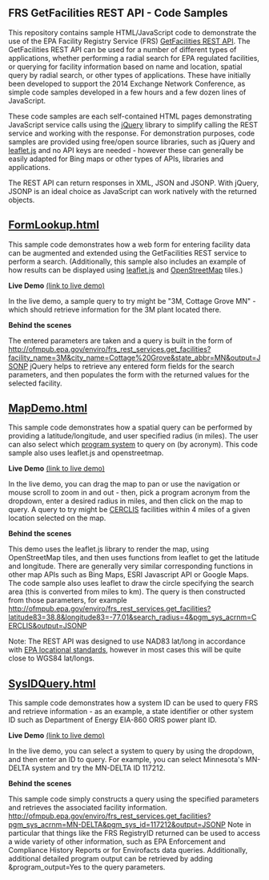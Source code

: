 ##  FRS GetFacilities REST API - Code Samples

This repository contains sample HTML/JavaScript code to demonstrate the use of the EPA Facility Registry Service (FRS) [GetFacilities REST API](http://www.epa.gov/enviro/html/fii/FRS_REST_Services.html).  The GetFacilities REST API can be used for a number of different types of applications, whether performing a radial search for EPA regulated facilities, or querying for facility information based on name and location, spatial query by radial search, or other types of applications.  These have initially been developed to support the 2014 Exchange Network Conference, as simple code samples developed in a few hours and a few dozen lines of JavaScript.

These code samples are each self-contained HTML pages demonstrating JavaScript service calls using the [jQuery](http://jquery.com/) library to simplify calling the REST service and working with the response.  For demonstration purposes, code samples are provided using free/open source libraries, such as jQuery and [leaflet.js](http://leafletjs.com/) and no API keys are needed - however these can generally be easily adapted for Bing maps or other types of APIs, libraries and applications.

The REST API can return responses in XML, JSON and JSONP.  With jQuery, JSONP is an ideal choice as JavaScript can work natively with the returned objects.

## [FormLookup.html](https://github.com/USEPA/FRS-getfacilities-samples/blob/master/FormLookup.html)
This sample code demonstrates how a web form for entering facility data can be augmented and extended using the GetFacilities REST service to perform a search.  (Additionally, this sample also includes an example of how results can be displayed using [leaflet.js](http://leafletjs.com/) and [OpenStreetMap](http://www.openstreetmap.org/) tiles.)

**Live Demo**
[(link to live demo)](http://druidsmith.github.io/demo/FormLookup.html)

In the live demo, a sample query to try might be "3M, Cottage Grove MN" - which should retrieve information for the 3M plant located there.  

**Behind the scenes**

The entered parameters are taken and a query is built in the form of http://ofmpub.epa.gov/enviro/frs_rest_services.get_facilities?facility_name=3M&city_name=Cottage%20Grove&state_abbr=MN&output=JSONP
jQuery helps to retrieve any entered form fields for the search parameters, and then populates the form with the returned values for the selected facility.

## [MapDemo.html](https://github.com/USEPA/FRS-getfacilities-samples/blob/master/MapDemo.html)

This sample code demonstrates how a spatial query can be performed by providing a latitude/longitude, and user specified radius (in miles).  The user can also select which [program system](http://www.epa.gov/enviro/html/fii/data_sources.html) to query on (by acronym).  This code sample also uses leaflet.js and openstreetmap.

**Live Demo**
[(link to live demo)](http://druidsmith.github.io/demo/MapDemo.html)

In the live demo, you can drag the map to pan or use the navigation or mouse scroll to zoom in and out - then, pick a program acronym from the dropdown, enter a desired radius in miles, and then click on the map to query.  A query to try might be [CERCLIS](http://www.epa.gov/enviro/facts/cerclis/index.html) facilities within 4 miles of a given location selected on the map.

**Behind the scenes**

This demo uses the leaflet.js library to render the map, using OpenStreetMap tiles, and then uses functions from leaflet to get the latitude and longitude.  There are generally very similar corresponding functions in other map APIs such as Bing Maps, ESRI Javascript API or Google Maps.  The code sample also uses leaflet to draw the circle specifying the search area (this is converted from miles to km).  The query is then constructed from those parameters, for example http://ofmpub.epa.gov/enviro/frs_rest_services.get_facilities?latitude83=38.8&longitude83=-77.01&search_radius=4&pgm_sys_acrnm=CERCLIS&output=JSONP

Note:  The REST API was designed to use NAD83 lat/long in accordance with [EPA locational standards](http://iaspub.epa.gov/sor_internet/registry/datastds/findadatastandard/epaapproved/latitudelongitude/LatLongStandard_08112006.pdf), however in most cases this will be quite close to WGS84 lat/longs.

## [SysIDQuery.html](https://github.com/USEPA/FRS-getfacilities-samples/blob/master/SysIDQuery.html)

This sample code demonstrates how a system ID can be used to query FRS and retrieve information - as an example, a state identifier or other system ID such as Department of Energy EIA-860 ORIS power plant ID.

**Live Demo**
[(link to live demo)](http://druidsmith.github.io/demo/SysIDQuery.html)

In the live demo, you can select a system to query by using the dropdown, and then enter an ID to query.  For example, you can select Minnesota's MN-DELTA system and try the MN-DELTA ID 117212.

**Behind the scenes**

This sample code simply constructs a query using the specified parameters and retrieves the associated facility information.  
http://ofmpub.epa.gov/enviro/frs_rest_services.get_facilities?pgm_sys_acrnm=MN-DELTA&pgm_sys_id=117212&output=JSONP
Note in particular that things like the FRS RegistryID returned can be used to access a wide variety of other information, such as EPA Enforcement and Compliance History Reports or for Envirofacts data queries.
Additionally, additional detailed program output can be retrieved by adding &program_output=Yes to the query parameters.


